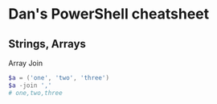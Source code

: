 # Dan's PowerShell cheatsheet

## Strings, Arrays

Array Join
```PowerShell
$a = ('one', 'two', 'three')
$a -join ','
# one,two,three
```
